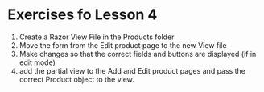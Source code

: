 ﻿# Exercises fo Lesson 4
1. Create a Razor View File in the Products folder
2. Move the form from the Edit product page to the new View file
3. Make changes so that the correct fields and buttons are displayed (if in edit mode)
4. add the partial view to the Add and Edit product pages and pass the correct Product
   object to the view.
